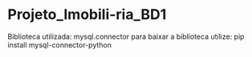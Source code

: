 # Projeto_Imobili-ria_BD1
Biblioteca utilizada: mysql.connector
para baixar a biblioteca utilize:  pip install mysql-connector-python

